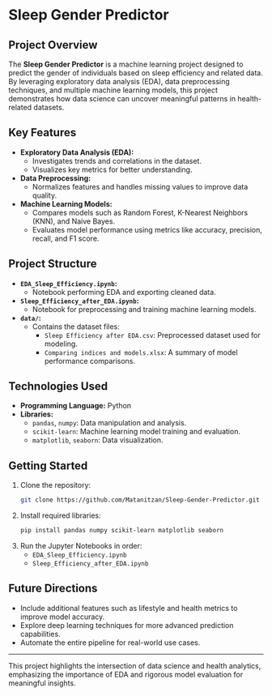 
# Sleep Gender Predictor

## Project Overview
The **Sleep Gender Predictor** is a machine learning project designed to predict the gender of individuals based on sleep efficiency and related data. By leveraging exploratory data analysis (EDA), data preprocessing techniques, and multiple machine learning models, this project demonstrates how data science can uncover meaningful patterns in health-related datasets.

## Key Features
- **Exploratory Data Analysis (EDA):**
  - Investigates trends and correlations in the dataset.
  - Visualizes key metrics for better understanding.
- **Data Preprocessing:**
  - Normalizes features and handles missing values to improve data quality.
- **Machine Learning Models:**
  - Compares models such as Random Forest, K-Nearest Neighbors (KNN), and Naive Bayes.
  - Evaluates model performance using metrics like accuracy, precision, recall, and F1 score.

## Project Structure
- **`EDA_Sleep_Efficiency.ipynb`:** 
  - Notebook performing EDA and exporting cleaned data.
- **`Sleep_Efficiency_after_EDA.ipynb`:** 
  - Notebook for preprocessing and training machine learning models.
- **`data/`:**
  - Contains the dataset files:
    - `Sleep Efficiency after EDA.csv`: Preprocessed dataset used for modeling.
    - `Comparing indices and models.xlsx`: A summary of model performance comparisons.

## Technologies Used
- **Programming Language:** Python
- **Libraries:**
  - `pandas`, `numpy`: Data manipulation and analysis.
  - `scikit-learn`: Machine learning model training and evaluation.
  - `matplotlib`, `seaborn`: Data visualization.

## Getting Started
1. Clone the repository:
   ```bash
   git clone https://github.com/Matanitzan/Sleep-Gender-Predictor.git
   ```
2. Install required libraries:
   ```bash
   pip install pandas numpy scikit-learn matplotlib seaborn
   ```
3. Run the Jupyter Notebooks in order:
   - `EDA_Sleep_Efficiency.ipynb`
   - `Sleep_Efficiency_after_EDA.ipynb`

## Future Directions
- Include additional features such as lifestyle and health metrics to improve model accuracy.
- Explore deep learning techniques for more advanced prediction capabilities.
- Automate the entire pipeline for real-world use cases.

---
This project highlights the intersection of data science and health analytics, emphasizing the importance of EDA and rigorous model evaluation for meaningful insights.
